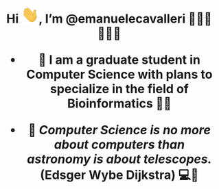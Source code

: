 <h1 align="center"> Hi <img src="https://raw.githubusercontent.com/ABSphreak/ABSphreak/master/gifs/Hi.gif" width="40px" height="40px" />, I’m @emanuelecavalleri 👨🏻‍🎓🙋🏻‍♂️

- 👀 I am a graduate student in Computer Science with plans to specialize in the field of Bioinformatics 🧬🌱 

- 💬 *Computer Science is no more about computers than astronomy is about telescopes.* (**Edsger Wybe Dijkstra**) 💻🔭

<!---
emanuelecavalleri/emanuelecavalleri is a ✨ special ✨ repository because its `README.md` (this file) appears on your GitHub profile.
You can click the Preview link to take a look at your changes.
--->
